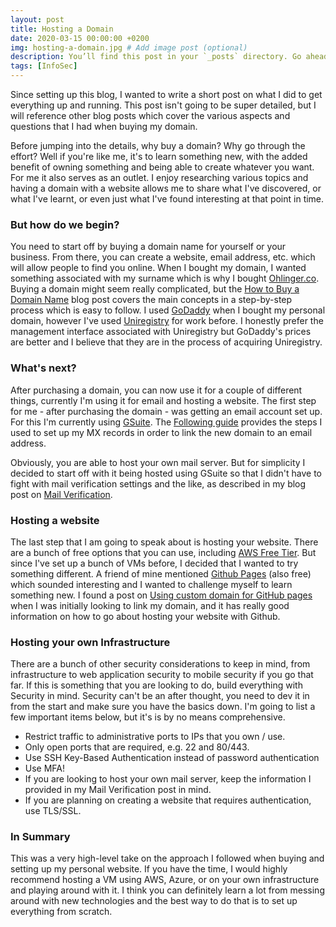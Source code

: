 ```yaml
---
layout: post
title: Hosting a Domain
date: 2020-03-15 00:00:00 +0200
img: hosting-a-domain.jpg # Add image post (optional)
description: You’ll find this post in your `_posts` directory. Go ahead and edit it and re-build the site to see your changes. # Add post description (optional)
tags: [InfoSec]
---
```


Since setting up this blog, I wanted to write a short post on what I did to get everything up and running. This post isn't going to be super detailed, but I will reference other blog posts which cover the various aspects and questions that I had when buying my domain. 

Before jumping into the details, why buy a domain? Why go through the effort? Well if you're like me, it's to learn something new, with the added benefit of owning something and being able to create whatever you want. For me it also serves as an outlet. I enjoy researching various topics and having a domain with a website allows me to share what I've discovered, or what I've learnt, or even just what I've found interesting at that point in time.

### But how do we begin? 

You need to start off by buying a domain name for yourself or your business. From there, you can create a website, email address, etc. which will allow people to find you online. When I bought my domain, I wanted something associated with my surname which is why I bought [Ohlinger.co](https://ohlinger.co). Buying a domain might seem really complicated, but the [How to Buy a Domain Name](https://www.godaddy.com/garage/how-to-buy-a-domain-name/) blog post covers the main concepts in a step-by-step process which is easy to follow. I used [GoDaddy](https://godaddy.com/) when I bought my personal domain, however I've used [Uniregistry](https://uniregistry.com/) for work before. I honestly prefer the management interface associated with Uniregistry but GoDaddy's prices are better and I believe that they are in the process of acquiring Uniregistry.


### What's next?

After purchasing a domain, you can now use it for a couple of different things, currently I'm using it for email and hosting a website. The first step for me - after purchasing the domain - was getting an email account set up. For this I'm currently using [GSuite](https://gsuite.google.com/). The [Following guide](https://support.google.com/a/answer/33353?hl=en&ref_topic=4445319) provides the steps I used to set up my MX records in order to link the new domain to an email address. 

Obviously, you are able to host your own mail server. But for simplicity I decided to start off with it being hosted using GSuite so that I didn't have to fight with mail verification settings and the like, as described in my blog post on [Mail Verification](https://ohlinger.co/infrastructure/security/2020/03/27/mail-verification.html).


### Hosting a website

The last step that I am going to speak about is hosting your website. There are a bunch of free options that you can use, including [AWS Free Tier](https://aws.amazon.com/free/?all-free-tier.sort-by=item.additionalFields.SortRank&all-free-tier.sort-order=asc). But since I've set up a bunch of VMs before, I decided that I wanted to try something different. A friend of mine mentioned [Github Pages](https://pages.github.com/) (also free) which sounded interesting and I wanted to challenge myself to learn something new.  I found a post on [Using custom domain for GitHub pages](https://medium.com/@hossainkhan/using-custom-domain-for-github-pages-86b303d3918a) when I was initially looking to link my domain, and it has really good information on how to go about hosting your website with Github.

### Hosting your own Infrastructure
There are a bunch of other security considerations to keep in mind, from infrastructure to web application security to mobile security if you go that far. If this is something that you are looking to do, build everything with Security in mind. Security can't be an after thought, you need to dev it in from the start and make sure you have the basics down. I'm going to list a few important items below, but it's is by no means comprehensive.

* Restrict traffic to administrative ports to IPs that you own / use.
* Only open ports that are required, e.g. 22 and 80/443.
* Use SSH Key-Based Authentication instead of password authentication
* Use MFA!
* If you are looking to host your own mail server, keep the information I provided in my Mail Verification post in mind.
* If you are planning on creating a website that requires authentication, use TLS/SSL.

### In Summary

This was a very high-level take on the approach I followed when buying and setting up my personal website. If you have the time, I would highly recommend hosting a VM using AWS, Azure, or on your own infrastructure and playing around with it. I think you can definitely learn a lot from messing around with new technologies and the best way to do that is to set up everything from scratch.

